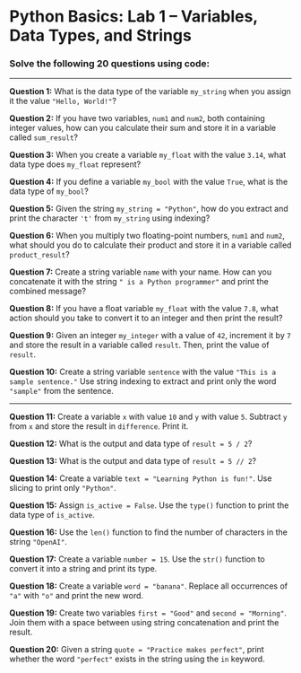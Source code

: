# **Python Basics: Lab 1 – Variables, Data Types, and Strings**

### Solve the following 20 questions using code:

---

**Question 1:** What is the data type of the variable `my_string` when you assign it the value `"Hello, World!"`?

**Question 2:** If you have two variables, `num1` and `num2`, both containing integer values, how can you calculate their sum and store it in a variable called `sum_result`?

**Question 3:** When you create a variable `my_float` with the value `3.14`, what data type does `my_float` represent?

**Question 4:** If you define a variable `my_bool` with the value `True`, what is the data type of `my_bool`?

**Question 5:** Given the string `my_string = "Python"`, how do you extract and print the character `'t'` from `my_string` using indexing?

**Question 6:** When you multiply two floating-point numbers, `num1` and `num2`, what should you do to calculate their product and store it in a variable called `product_result`?

**Question 7:** Create a string variable `name` with your name. How can you concatenate it with the string `" is a Python programmer"` and print the combined message?

**Question 8:** If you have a float variable `my_float` with the value `7.8`, what action should you take to convert it to an integer and then print the result?

**Question 9:** Given an integer `my_integer` with a value of `42`, increment it by `7` and store the result in a variable called `result`. Then, print the value of `result`.

**Question 10:** Create a string variable `sentence` with the value `"This is a sample sentence."` Use string indexing to extract and print only the word `"sample"` from the sentence.

---

**Question 11:** Create a variable `x` with value `10` and `y` with value `5`. Subtract `y` from `x` and store the result in `difference`. Print it.

**Question 12:** What is the output and data type of `result = 5 / 2`?

**Question 13:** What is the output and data type of `result = 5 // 2`?

**Question 14:** Create a variable `text = "Learning Python is fun!"`. Use slicing to print only `"Python"`.

**Question 15:** Assign `is_active = False`. Use the `type()` function to print the data type of `is_active`.

**Question 16:** Use the `len()` function to find the number of characters in the string `"OpenAI"`.

**Question 17:** Create a variable `number = 15`. Use the `str()` function to convert it into a string and print its type.

**Question 18:** Create a variable `word = "banana"`. Replace all occurrences of `"a"` with `"o"` and print the new word.

**Question 19:** Create two variables `first = "Good"` and `second = "Morning"`. Join them with a space between using string concatenation and print the result.

**Question 20:** Given a string `quote = "Practice makes perfect"`, print whether the word `"perfect"` exists in the string using the `in` keyword.